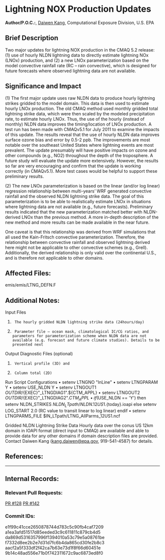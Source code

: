 # Lightning NOX Production Updates

**Author/P.O.C.:**, [Daiwen Kang](mailto:kang.daiwen@epa.gov), Computational Exposure Division, U.S. EPA

## Brief Description 

Two major updates for lightning NOX production in the CMAQ 5.2 release: (1) use of hourly NLDN lightning data to directly estimate lightning NOx (LNOx) production, and (2) a new LNOx parameterization based on the model convective rainfall rate (RC – rain convective), which is designed for future forecasts where observed lightning data are not available.

## Significance and Impact

(1) The first major update uses raw NLDN data to produce hourly lightning strikes gridded to the model domain. This data is then used to estimate hourly LNOx production. The old CMAQ method used monthly gridded total lightning strike data, which were then scaled by the modeled precipitation rate, to estimate hourly LNOx. Thus, the use of the hourly (instead of monthly) NLDN data improves the timing/location of LNOx production. A test run has been made with CMAQv5.1 for July 2011 to examine the impacts of this update. The results reveal that the use of hourly NLDN data improves surface ozone bias and error by 0.5-2 ppb. The improvements are most notable over the southeast United States where lightning events are most prevalent. The update presumably will have positive impacts on ozone and other compounds (e.g., NO2) throughout the depth of the troposphere. A future study will evaluate the update more extensively. However, the results so far are very encouraging and confirm that the update is working correctly (in CMAQv5.1). More test cases would be helpful to support these preliminary results.

(2) The new LNOx parameterization is based on the linear (and/or log linear) regression relationship between multi-years’ WRF generated convective rainfall and the observed NLDN lightning strike data. The goal of this parameterization is to be able to realistically estimate LNOx in situations where lightning data are not available (e.g., future forecasts). Preliminary results indicated that the new parameterization matched better with NLDN-derived LNOx than the previous method. A more in-depth description of the new method and more results can be made available in the near future.

One caveat is that this relationship was derived from WRF simulations that all used the Kain-Fritsch convective parameterization. Therefore, the relationship between convective rainfall and observed lightning derived here might not be applicable to other convective schemes (e.g., Grell). Additionally, the derived relationship is only valid over the continental U.S., and is therefore not applicable to other domains.

## Affected Files:

emis/emis/LTNG_DEFN.F

## Additional Notes:

Input Files
1.      The hourly gridded NLDN lightning strike data (24hours/day)
2.      Parameter file – ocean mask, climatological IC/CG ratios, and parameters for parameterization scheme when NLDN data are not available (e.g. forecast and future climate studies). Details to be presented next

Output Diagnostic Files (optional)
1.      Vertical profile (3D) and 
2.      Column total (2D)

Run Script Configurations
•       setenv LTNGNO "InLine"
•        setenv LTNGPARAM Y
•        setenv USE_NLDN Y
•        setenv LTNGOUT1 $OUTDIR/${EXEC}"_LTNGDIAG1".${CTM_APPL}
•        setenv LTNGOUT2 $OUTDIR/${EXEC}"_LTNGDIAG2".${CTM_APPL}
•        if($USE_NLDN == 'Y') then
             setenv NLDN_STRIKES $NLDN_LTpath/NLDN.12US1.${today}.ioapi
         else
             setenv LOG_START 2.0  (RC value to transit linear to log linear)
         endif
•        setenv LTNGPARMS_FILE $IN_LTpath/LTNG_AllParms_12US1.ncf

Gridded NLDN Lightning Strike Data
Hourly data over the conus US 12km domain in IOAPI format (direct input to CMAQ) are available and able to provide data for any other domains if domain description files are provided. Contact Daiwen Kang (kang.daiwen@epa.gov, 919-541-4587) for details.
                               

## References: 


-----
## Internal Records:

### Relevant Pull Requests: 
  [PR #128](/usepa/cmaq_dev/pull/128) 
  [PR #142](/usepa/cmaq_dev/pull/142) 

### Commit IDs:
e1f99c41cce2650878744d783c5c90fb4caf7209 
a1ea3afd51517d85eeded3c9c611811c879cb4d5 
da869d5316357996f1394010a53c79e5a08761be 
f7332d8ee2b2e7d31d7fc6b4da865cd30fe2b8c3 
aacf2a5f333df2f42ca7b63e73d1f8f66d60451e 
9b14c48ad556e71b0f742311672c9ac6873ed8f0 

